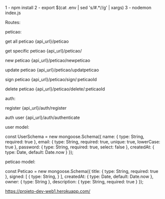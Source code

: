 1 - npm install
2 - export $(cat .env | sed 's/#.*//g' | xargs)
3 - nodemon index.js

Routes:

peticao:

  get all peticao
  {api_url}/peticao

  get specific peticao
  {api_url}/peticao/<peticaoID>

  new peticao
  {api_url}/peticao/newpeticao

  update peticao
  {api_url}/peticao/updatpeticao

  sign peticao
  {api_url}/peticao/sign/:peticaoId

  delete peticao
  {api_url}/peticao/delete/:peticaoId

auth:

  register
    {api_url}/auth/register
  
  auth user
    {api_url}/auth/authenticate
    
    
    
user model:

const UserSchema = new mongoose.Schema({
  name: {
    type: String,
    required: true
  },
  email: {
    type: String,
    required: true,
    unique: true,
    lowerCase: true
  },
  password: {
    type: String,
    required: true,
    select: false
  },
  createdAt: {
    type: Date,
    default: Date.now
  }
});

peticao model:

const Peticao = new mongoose.Schema({
  title: {
    type: String,
    required: true
  },
  signed: [
    {
        type: String,
    }
  ],
  createdAt: {
    type: Date,
    default: Date.now
  },
  owner: {
    type: String
  },
  description: {
    type: String,
    required: true
  }
});

  
https://projeto-dev-web1.herokuapp.com/
